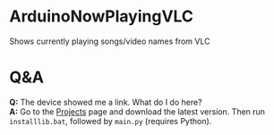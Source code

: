 # ArduinoNowPlayingVLC
Shows currently playing songs/video names from VLC

# Q&A

**Q:** The device showed me a link. What do I do here?  
**A:** Go to the [Projects](#) page and download the latest version. Then run `installlib.bat`, followed by `main.py` (requires Python).
